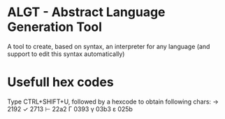 # ALGT - Abstract Language Generation Tool

A tool to create, based on syntax, an interpreter for any language (and support to edit this syntax automatically)





# Usefull hex codes

Type CTRL+SHIFT+U, followed by a hexcode to obtain following chars:
→	2192
✓	2713
⊢	22a2
Γ	0393
γ	03b3
ɛ	025b
